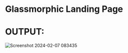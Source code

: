 # Glassmorphic Landing Page
# OUTPUT:
![Screenshot 2024-02-07 083435](https://github.com/MuhammadSalmanKhan333/Glassmorphic-Designs/assets/139782620/a0c08ba5-4038-43d7-995c-64f1a1f31771)
